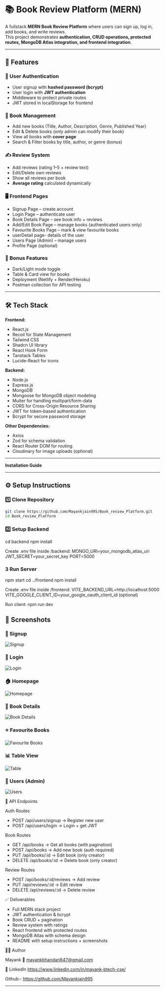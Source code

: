 # 📚 Book Review Platform (MERN)

A fullstack **MERN Book Review Platform** where users can sign up, log in, add books, and write reviews.  
This project demonstrates **authentication, CRUD operations, protected routes, MongoDB Atlas integration, and frontend integration**.

---

## 🚀 Features

### 🔑 User Authentication
- User signup with **hashed password (bcrypt)**
- User login with **JWT authentication**
- Middleware to protect private routes
- JWT stored in localStorage for frontend

### 📘 Book Management
- Add new books (Title, Author, Description, Genre, Published Year)
- Edit & Delete books (only admin can modify their book)
- View all books with **cover page**
- Search & Filter books by title, author, or genre (bonus)

### ✍️ Review System
- Add reviews (rating 1–5 + review text)
- Edit/Delete own reviews
- Show all reviews per book
- **Average rating** calculated dynamically

### 🖥️ Frontend Pages
- Signup Page – create account
- Login Page – authenticate user
- Book Details Page – see book info + reviews
- Add/Edit Book Page – manage books (authenticated users only)
- Favourite Books Page – mark & view favourite books
- userDetail page- details of the user
- Users Page (Admin) – manage users
- Profile Page (optional)

### 🌟 Bonus Features
- Dark/Light mode toggle
- Table & Card view for books
- Deployment (Netlify + Render/Heroku)
- Postman collection for API testing

---

## 🛠️ Tech Stack

**Frontend:**
- React.js
- Recoil for State Management
- Tailwind CSS
- Shadcn UI library
- React Hook Form
- Tanstack Tables
- Lucide-React for icons

**Backend:**
- Node.js
- Express.js
- MongoDB
- Mongoose for MongoDB object modeling
- Multer for handling multipart/form-data
- CORS for Cross-Origin Resource Sharing
- JWT for token-based authentication
- Bcrypt for secure password storage

**Other Dependencies:**
- Axios
- Zod for schema validation
- React Router DOM for routing
- Cloudinary for image uploads (optional)
---

**Installation Guide**

---

## ⚙️ Setup Instructions

### 1️⃣ Clone Repository
```bash
git clone https://github.com/Mayankjain995/Book_review_Platform.git
cd Book_review_Platform
```

### 2️⃣ Setup Backend
cd backend
npm install

Create .env file inside /backend:
MONGO_URI=your_mongodb_atlas_uri
JWT_SECRET=your_secret_key
PORT=5000

### 3 Run Server
npm start
cd ../frontend
npm install

Create .env file inside /frontend:
VITE_BACKEND_URL=http://localhost:5000
VITE_GOOGLE_CLIENT_ID=your_google_oauth_client_id (optional)

Run client:
npm run dev

## 📸 Screenshots



### 🧑 Signup
![Signup](./screenshots/signUp_page.png)




### 🔑 Login
![Login](./screenshots/Login_Page.png)




### 🏠 Homepage
![Homepage](./screenshots/HomePage.png)




### 📝 Book Details
![Book Details](./screenshots/book_details.png)




### ⭐ Favourite Books
![Favourite Books](./screenshots/fav.png)




### 📊 Table View
![Table](./screenshots/table.png)




### 👥 Users (Admin)
![Users](./screenshots/users.png.png)



📡 API Endpoints

Auth Routes

- POST /api/users/signup → Register new user
 - POST /api/users/login → Login + get JWT

Book Routes

- GET /api/books → Get all books (with pagination)
- POST /api/books → Add new book (auth required)
- PUT /api/books/:id → Edit book (only creator)
- DELETE /api/books/:id → Delete book (only creator)

Review Routes

- POST /api/books/:id/reviews → Add review
- PUT /api/reviews/:id → Edit review
- DELETE /api/reviews/:id → Delete review

✅ Deliverables

 - Full MERN stack project
 - JWT authentication & bcrypt
 - Book CRUD + pagination
 - Review system with ratings
 - React frontend with protected routes
 - MongoDB Atlas with schema design
 - README with setup instructions + screenshots


👨‍💻 Author

Mayank
📧 mayankbhandari647@gmail.com

🔗 LinkedIn
https://www.linkedin.com/in/mayank-btech-cse/

Github:-
https://github.com/Mayankjain995

---



